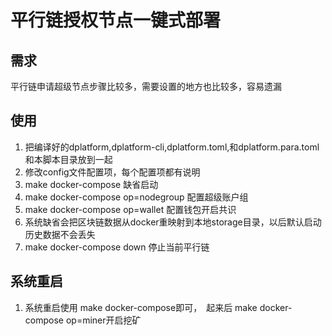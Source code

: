 # 平行链授权节点一键式部署

## 需求
 平行链申请超级节点步骤比较多，需要设置的地方也比较多，容易遗漏
 
## 使用
1. 把编译好的dplatform,dplatform-cli,dplatform.toml,和dplatform.para.toml和本脚本目录放到一起
1. 修改config文件配置项，每个配置项都有说明
1. make docker-compose 缺省启动
1. make docker-compose op=nodegroup 配置超级账户组
1. make docker-compose op=wallet 配置钱包开启共识
1. 系统缺省会把区块链数据从docker重映射到本地storage目录，以后默认启动历史数据不会丢失
1. make docker-compose down 停止当前平行链

## 系统重启
1. 系统重启使用 make docker-compose即可，　起来后  make docker-compose op=miner开启挖矿 
 
              